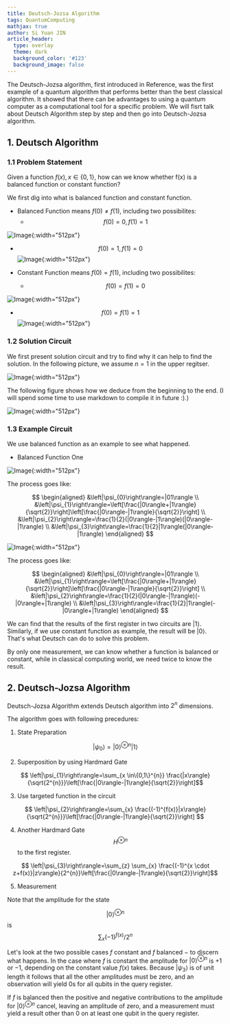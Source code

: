```yaml
---
title: Deutsch-Jozsa Algorithm
tags: QuantumComputing
mathjax: true
author: Si Yuan JIN
article_header:
  type: overlay
  theme: dark
  background_color: '#123'
  background_image: false
---
```


The Deutsch-Jozsa algorithm, first introduced in Reference, was the first example of a quantum algorithm that performs better than the best classical algorithm. It showed that there can be advantages to using a quantum computer as a computational tool for a specific problem. We will fisrt talk about Deutsch Algorithm step by step and then go into Deutsch-Jozsa algorithm.

## 1. Deutsch Algorithm

### 1.1 Problem Statement

Given a function $f(x), x\in\{0,1\}$, how can we know whether f(x) is a balanced function or constant function?

We first dig into what is balanced function and constant function.

- Balanced Function means $f(0)\ne f(1)$, including two possibilites:
  - $$f(0) = 0, f(1) = 1$$

![Image](https://jsybruce.github.io/Homepage/assets/images/posts/Deutsch-Jozsa-Algorithm/BalancedOne.png "Image@512x512"){:width="512px"}

  - $$f(0) = 1, f(1) = 0$$
![Image](https://jsybruce.github.io/Homepage/assets/images/posts/Deutsch-Jozsa-Algorithm/BalancedTwo.png "Image@512x512"){:width="512px"}


- Constant Function means $f(0)= f(1)$, including two possibilites:
  - $$f(0) = f(1) = 0$$

![Image](https://jsybruce.github.io/Homepage/assets/images/posts/Deutsch-Jozsa-Algorithm/ConstantOne.png "Image@512x512"){:width="512px"}

  - $$f(0) = f(1) = 1$$
![Image](https://jsybruce.github.io/Homepage/assets/images/posts/Deutsch-Jozsa-Algorithm/ConstantTwo.png "Image@512x512"){:width="512px"}

### 1.2 Solution Circuit
We first present solution circuit and try to find why it can help to find the solution. In the following picture, we assume $n=1$ in the upper regitser.

![Image](https://jsybruce.github.io/Homepage/assets/images/posts/Deutsch-Jozsa-Algorithm/Deutsch-Circuit.png "Image@512x512"){:width="512px"}

The following figure shows how we deduce from the beginning to the end. (I will spend some time to use markdown to compile it in future :).)

![Image](https://jsybruce.github.io/Homepage/assets/images/posts/Deutsch-Jozsa-Algorithm/Deduction.png "Image@512x512"){:width="512px"}

### 1.3 Example Circuit
We use balanced function as an example to see what happened.

- Balanced Function One

![Image](https://jsybruce.github.io/Homepage/assets/images/posts/Deutsch-Jozsa-Algorithm/ExampleBalancedOne.png "Image@512x512"){:width="512px"}

The process goes like:

$$
\begin{aligned}
&\left|\psi_{0}\right\rangle=|01\rangle \\
&\left|\psi_{1}\right\rangle=\left[\frac{|0\rangle+|1\rangle}{\sqrt{2}}\right]\left[\frac{|0\rangle-|1\rangle}{\sqrt{2}}\right] \\
&\left|\psi_{2}\right\rangle=\frac{1}{2}(|0\rangle-|1\rangle)(|0\rangle-|1\rangle) \\
&\left|\psi_{3}\right\rangle=\frac{1}{2}|1\rangle(|0\rangle-|1\rangle)
\end{aligned}
$$

![Image](https://jsybruce.github.io/Homepage/assets/images/posts/Deutsch-Jozsa-Algorithm/ExampleBalancedTwo.png "Image@512x512"){:width="512px"}

The process goes like:

$$
\begin{aligned}
&\left|\psi_{0}\right\rangle=|01\rangle \\
&\left|\psi_{1}\right\rangle=\left[\frac{|0\rangle+|1\rangle}{\sqrt{2}}\right]\left[\frac{|0\rangle-|1\rangle}{\sqrt{2}}\right] \\
&\left|\psi_{2}\right\rangle=\frac{1}{2}(|0\rangle-|1\rangle)(-|0\rangle+|1\rangle) \\
&\left|\psi_{3}\right\rangle=\frac{1}{2}|1\rangle(-|0\rangle+|1\rangle)
\end{aligned}
$$

We can find that the results of the first register in two circuits are $|1\rangle$. Similarly, if we use constant function as example, the result will be $|0\rangle$. That's what Deutsch can do to solve this problem.

By only one measurement, we can know whether a function is balanced or constant, while in classical computing world, we need twice to know the result.


## 2. Deutsch-Jozsa Algorithm
Deutsch-Jozsa Algorithm extends Deutsch algorithm into $2^{n}$ dimensions.

The algorithm goes with following precedures:

1. State Preparation

$$
\left|\psi_{0}\right\rangle=|0\rangle^{\otimes n}|1\rangle $$

2. Superposition by using Hardmard Gate

$$
\left|\psi_{1}\right\rangle=\sum_{x \in\{0,1\}^{n}} \frac{|x\rangle}{\sqrt{2^{n}}}\left[\frac{|0\rangle-|1\rangle}{\sqrt{2}}\right]$$

3. Use targeted function in the circuit
   
$$ \left|\psi_{2}\right\rangle=\sum_{x} \frac{(-1)^{f(x)}|x\rangle}{\sqrt{2^{n}}}\left[\frac{|0\rangle-|1\rangle}{\sqrt{2}}\right] $$

4. Another Hardmard Gate 
$$H^{\otimes n}$$
to the first register.

$$ \left|\psi_{3}\right\rangle=\sum_{z} \sum_{x} \frac{(-1)^{x \cdot z+f(x)}|z\rangle}{2^{n}}\left[\frac{|0\rangle-|1\rangle}{\sqrt{2}}\right]$$

5. Measurement

Note that the amplitude for the state 

$$
|0\rangle^{\otimes n} $$
is
$$ \sum_{x}(-1)^{f(x)} / 2^{n}
$$ 

Let's look at the two possible cases $f$ constant and $f$ balanced $-$ to discern what happens. In the case where $f$ is constant the amplitude for $|0\rangle^{\otimes n}$ is $+1$ or $-1$, depending on the constant value $f(x)$ takes. Because $\left|\psi_{3}\right\rangle$ is of unit length it follows that all the other amplitudes must be zero, and an observation will yield 0s for all qubits in the query register. 

If $f$ is balanced then the positive and negative contributions to the amplitude for $|0\rangle^{\otimes n}$ cancel, leaving an amplitude of zero, and a measurement must yield a result other than 0 on at least one qubit in the query register. 
